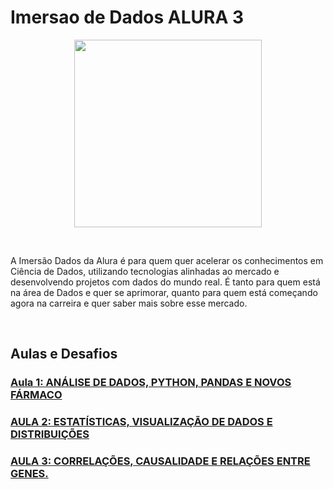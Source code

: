 # Imersao de Dados ALURA 3

<p align="center">
<img src="https://camo.githubusercontent.com/1c41257b2a5d69c6ff859393ab19fb2061d3e76798128083772ecce35c30978e/68747470733a2f2f7777772e616c7572612e636f6d2e62722f6173736574732f696d672f696d6572736f65732f696d657273616f2d6461646f732f6c6f676f2d6d657273616f2e313631363530313139372e737667" height=300 width=300>
</p>

<br>

A Imersão Dados da Alura é para quem quer acelerar os conhecimentos em Ciência de Dados, utilizando tecnologias alinhadas ao mercado e desenvolvendo projetos com dados do mundo real. É tanto para quem está na área de Dados e quer se aprimorar, quanto para quem está começando agora na carreira e quer saber mais sobre esse mercado.

<br>

## Aulas e Desafios
### [Aula 1: ANÁLISE DE DADOS, PYTHON, PANDAS E NOVOS FÁRMACO](https://github.com/LucasDatilioCarderelli/ImersaoDados3/blob/main/Aula_01.ipynb)

### [AULA 2: ESTATÍSTICAS, VISUALIZAÇÃO DE DADOS E DISTRIBUIÇÕES](https://github.com/LucasDatilioCarderelli/ImersaoDados3/blob/main/Aula02.ipynb)

### [AULA 3: CORRELAÇÕES, CAUSALIDADE E RELAÇÕES ENTRE GENES.](https://github.com/LucasDatilioCarderelli/ImersaoDados3/blob/main/Aula_03.ipynb)
